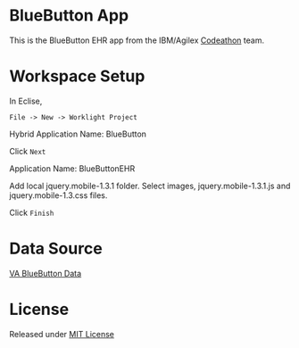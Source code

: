BlueButton App
==

This is the BlueButton EHR app from the IBM/Agilex [Codeathon](http://www.charlestondca.org/codeathon) team.

Workspace Setup
==
In Eclise, 

```File -> New -> Worklight Project```

Hybrid Application
Name: BlueButton

Click ```Next```

Application Name: BlueButtonEHR

Add local jquery.mobile-1.3.1 folder. Select images, jquery.mobile-1.3.1.js and jquery.mobile-1.3.css files.

Click ```Finish```


Data Source
==
[VA BlueButton Data](https://github.com/department-of-veterans-affairs/Tech-Jam-2013---IBM-Federal/tree/master)

License
==
Released under [MIT License](http://ibm-agilex-codeathon.mit-license.org/)
